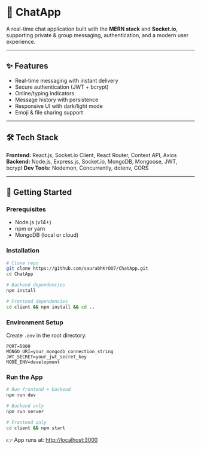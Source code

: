 

# 💬 ChatApp

A real-time chat application built with the **MERN stack** and **Socket.io**, supporting private & group messaging, authentication, and a modern user experience.

---

## ✨ Features

* Real-time messaging with instant delivery
* Secure authentication (JWT + bcrypt)
* Online/typing indicators
* Message history with persistence
* Responsive UI with dark/light mode
* Emoji & file sharing support

---

## 🛠️ Tech Stack

**Frontend:** React.js, Socket.io Client, React Router, Context API, Axios
**Backend:** Node.js, Express.js, Socket.io, MongoDB, Mongoose, JWT, bcrypt
**Dev Tools:** Nodemon, Concurrently, dotenv, CORS

---

## 🚀 Getting Started

### Prerequisites

* Node.js (v14+)
* npm or yarn
* MongoDB (local or cloud)

### Installation

```bash
# Clone repo
git clone https://github.com/saurabhKrOO7/ChatApp.git
cd ChatApp

# Backend dependencies
npm install

# Frontend dependencies
cd client && npm install && cd ..
```

### Environment Setup

Create `.env` in the root directory:

```env
PORT=5000
MONGO_URI=your_mongodb_connection_string
JWT_SECRET=your_jwt_secret_key
NODE_ENV=development
```

### Run the App

```bash
# Run frontend + backend
npm run dev

# Backend only
npm run server

# Frontend only
cd client && npm start
```

👉 App runs at: [http://localhost:3000](http://localhost:3000)




